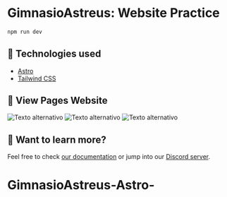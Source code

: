 # GimnasioAstreus: Website Practice

```sh
npm run dev 
```
## 🧞 Technologies used

- [Astro](https://astro.build/)
- [Tailwind CSS](https://tailwindcss.com/)

 ## 🚀 View Pages Website
 
![Texto alternativo](https://i.postimg.cc/7LFKG4LL/webSitee.png)
![Texto alternativo](https://i.postimg.cc/Lspqn0pp/loading.png)
![Texto alternativo](https://i.postimg.cc/P54LvQrv/web-Completa.png)




## 👀 Want to learn more?

Feel free to check [our documentation](https://docs.astro.build) or jump into our [Discord server](https://astro.build/chat).
# GimnasioAstreus-Astro-


